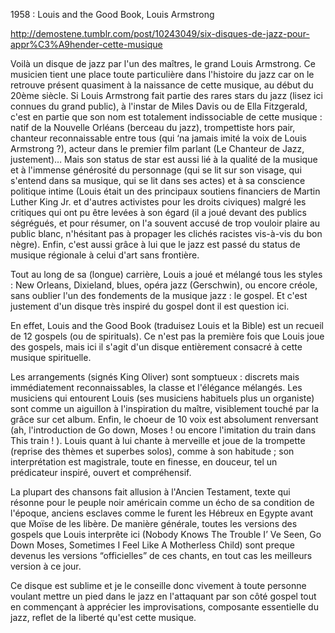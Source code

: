 1958 : Louis and the Good Book, Louis Armstrong

http://demostene.tumblr.com/post/10243049/six-disques-de-jazz-pour-appr%C3%A9hender-cette-musique

 Voilà un disque de jazz par l'un des maîtres, le grand Louis Armstrong. Ce musicien tient une place toute particulière dans l'histoire du jazz car on le retrouve présent quasiment à la naissance de cette musique, au début du 20ème siècle. Si Louis Armstrong fait partie des rares stars du jazz (lisez ici connues du grand public), à l'instar de Miles Davis ou de Ella Fitzgerald, c'est en partie que son nom est totalement indissociable de cette musique : natif de la Nouvelle Orléans (berceau du jazz), trompettiste hors pair, chanteur reconnaissable entre tous (qui ‘na jamais imité la voix de Louis Armstrong ?), acteur dans le premier film parlant (Le Chanteur de Jazz, justement)… Mais son status de star est aussi lié à la qualité de la musique et à l'immense générosité du personnage (qui se lit sur son visage, qui s'entend dans sa musique, qui se lit dans ses actes) et à sa conscience politique intime (Louis était un des principaux soutiens financiers de Martin Luther King Jr. et d'autres activistes pour les droits civiques) malgré les critiques qui ont pu être levées à son égard (il a joué devant des publics ségrégués, et pour résumer, on l'a souvent accusé de trop vouloir plaire au public blanc, n'hésitant pas à propager les clichés racistes vis-à-vis du bon nègre). Enfin, c'est aussi grâce à lui que le jazz est passé du status de musique régionale à celui d'art sans frontière. 


 

Tout au long de sa (longue) carrière, Louis a joué et mélangé tous les styles : New Orleans, Dixieland, blues, opéra jazz (Gerschwin), ou encore créole, sans oublier l'un des fondements de la musique jazz : le gospel. Et c'est justement d'un disque très inspiré du gospel dont il est question ici.

En effet, Louis and the Good Book (traduisez Louis et la Bible) est  un recueil de 12 gospels (ou de spirituals). Ce n'est pas la première fois que Louis joue des gospels, mais ici il s'agit d'un disque entièrement consacré à cette musique spirituelle. 

Les arrangements (signés King Oliver) sont somptueux : discrets mais immédiatement reconnaissables, la classe et l'élégance mélangés. Les musiciens qui entourent Louis (ses musiciens habituels plus un organiste) sont comme un aiguillon à l'inspiration du maître, visiblement touché par la grâce sur cet album. 
Enfin, le choeur de 10 voix est absolument renversant (ah, l'introduction de Go down, Moses ! ou encore l'imitation du train dans This train ! ). Louis quant à lui chante à merveille et joue de la trompette (reprise des thèmes et superbes solos), comme à son habitude ; son interprétation est magistrale, toute en finesse, en douceur, tel un prédicateur inspiré, ouvert et compréhensif.

La plupart des chansons fait allusion à l'Ancien Testament, texte qui résonne pour le peuple noir américain comme un écho de sa condition de l'époque, anciens esclaves comme le furent les Hébreux en Egypte avant que Moïse de les libère. De manière générale, toutes les versions des gospels que Louis interprête ici (Nobody Knows The Trouble I’ Ve Seen, Go Down Moses, Sometimes I Feel Like A Motherless Child) sont preque devenus les versions “officielles” de ces chants, en tout cas les meilleurs version à ce jour.

Ce disque est sublime et je le conseille donc vivement à toute personne voulant mettre un pied dans le jazz en l'attaquant par son côté gospel tout en commençant à apprécier les improvisations, composante essentielle du jazz, reflet de la liberté qu'est cette musique.
